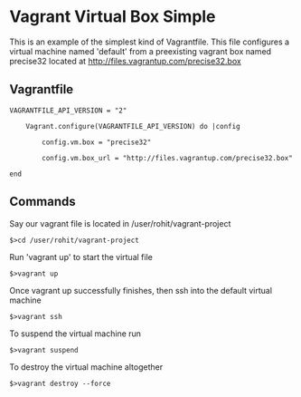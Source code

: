 Vagrant Virtual Box Simple
==========================
This is an example of the simplest kind of Vagrantfile. This file configures a virtual machine named 'default' from a preexisting vagrant box named precise32 located at http://files.vagrantup.com/precise32.box

Vagrantfile
-----------


	VAGRANTFILE_API_VERSION = "2"

		Vagrant.configure(VAGRANTFILE_API_VERSION) do |config

		    config.vm.box = "precise32"

		    config.vm.box_url = "http://files.vagrantup.com/precise32.box"

	end


Commands
---------

Say our vagrant file is located in /user/rohit/vagrant-project

	$>cd /user/rohit/vagrant-project

Run 'vagrant up' to start the virtual file

	$>vagrant up

Once vagrant up successfully finishes, then ssh into the default virtual machine

	$>vagrant ssh

To suspend the virtual machine run

	$>vagrant suspend

To destroy the virtual machine altogether

	$>vagrant destroy --force

